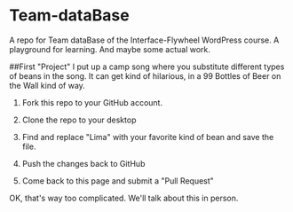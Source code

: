 # Team-dataBase
A repo for Team dataBase of the Interface-Flywheel WordPress course. A playground for learning. And maybe some actual work.

##First "Project"
I put up a camp song where you substitute different types of beans in the song. It can get kind of hilarious, in a 99 Bottles of Beer on the Wall kind of way.

1. Fork this repo to your GitHub account.

2. Clone the repo to your desktop

2. Find and replace "Lima" with your favorite kind of bean and save the file.

3. Push the changes back to GitHub

4. Come back to this page and submit a "Pull Request"


OK, that's way too complicated. We'll talk about this in person.